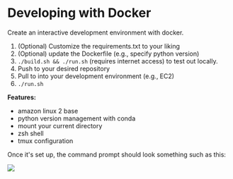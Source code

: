# Developing with Docker

Create an interactive development environment with docker.

1. (Optional) Customize the requirements.txt to your liking
2. (Optional) update the Dockerfile (e.g., specify python version)
2. ```./build.sh && ./run.sh``` (requires internet access) to test out locally.
3. Push to your desired repository
4. Pull to into your development environment (e.g., EC2)
5. `./run.sh`

**Features:**
- amazon linux 2 base
- python version management with conda
- mount your current directory
- zsh shell
- tmux configuration

Once it's set up, the command prompt should look something such as this:

![](https://github.com/awslabs/mlmax/raw/docker-development/modules/environment/util/docker/images/cli.png)

